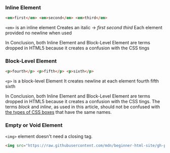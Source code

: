 ### Inline Element
```HTML
<em>first</em> <em>second</em> <em>third</em>
```
`<em>` is an inline element
Creates an italic -> *first second third*
Each element provided no newline when used 

In Conclusion, both Inline Element and Block-Level Element are terms dropped in HTML5 because it creates a confusion with the CSS tings

### Block-Level Element
```HTML
<p>fourth</p> <p>fifth</p> <p>sixth</p>
```
`<p>` is a block-level Element
It creates newline at each element
fourth
fifth
sixth

In Conclusion, both Inline Element and Block-Level Element are terms dropped in HTML5 because it creates a confusion with the CSS tings. The terms _block_ and _inline_, as used in this article, should not be confused with [the types of CSS boxes](https://developer.mozilla.org/en-US/docs/Learn/CSS/Building_blocks/The_box_model#types_of_css_boxes) that have the same names.



### Empty or Void Element
`<img>` element doesn't need a closing tag. 
```HTML
<img src="https://raw.githubusercontent.com/mdn/beginner-html-site/gh-pages/images/firefox-icon.png">
```
